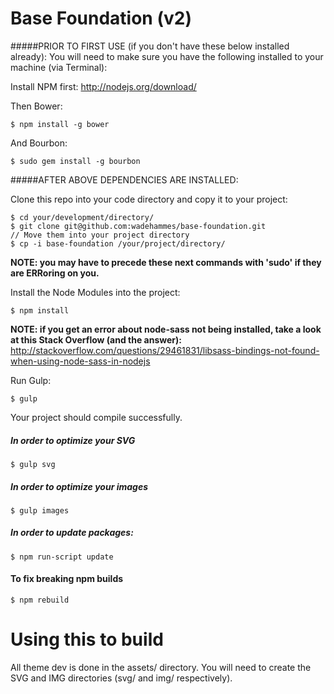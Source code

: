 Base Foundation (v2)
===

#####PRIOR TO FIRST USE (if you don't have these below installed already):
You will need to make sure you have the following installed to your machine (via Terminal):

Install NPM first:
<a href="http://nodejs.org/download/">http://nodejs.org/download/</a>

Then Bower:
```
$ npm install -g bower
```

And Bourbon:
```
$ sudo gem install -g bourbon
```

#####AFTER ABOVE DEPENDENCIES ARE INSTALLED:

Clone this repo into your code directory and copy it to your project:
```
$ cd your/development/directory/
$ git clone git@github.com:wadehammes/base-foundation.git
// Move them into your project directory
$ cp -i base-foundation /your/project/directory/
```

<b>NOTE: you may have to precede these next commands with 'sudo' if they are ERRoring on you.</b>

Install the Node Modules into the project:
```
$ npm install
```

<b>NOTE: if you get an error about node-sass not being installed, take a look at this Stack Overflow (and the answer):</b>
<a href="http://stackoverflow.com/questions/29461831/libsass-bindings-not-found-when-using-node-sass-in-nodejs">http://stackoverflow.com/questions/29461831/libsass-bindings-not-found-when-using-node-sass-in-nodejs</a>

Run Gulp:
```
$ gulp
```

Your project should compile successfully.

##### In order to optimize your SVG
```
$ gulp svg
```

##### In order to optimize your images
```
$ gulp images
```

##### In order to update packages:
```
$ npm run-script update
```

#### To fix breaking npm builds
```
$ npm rebuild
```

Using this to build
===

All theme dev is done in the assets/ directory. You will need to create the SVG and IMG directories (svg/ and img/ respectively).

